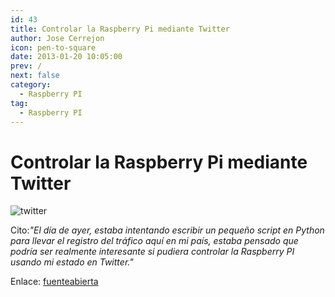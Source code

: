 ```yaml
---
id: 43
title: Controlar la Raspberry Pi mediante Twitter
author: Jose Cerrejon
icon: pen-to-square
date: 2013-01-20 10:05:00
prev: /
next: false
category:
  - Raspberry PI
tag:
  - Raspberry PI
---
```


# Controlar la Raspberry Pi mediante Twitter

![twitter](/images/twitter.jpg)

Cito:*"El día de ayer, estaba intentando escribir un pequeño script en Python para llevar el registro del tráfico aquí en mi país, estaba pensado que podría ser realmente interesante si pudiera controlar la Raspberry PI usando mi estado en Twitter."*

Enlace: [fuenteabierta](http://fuenteabierta.teubi.co/2013/01/controlando-la-raspberry-pi-desde.html)